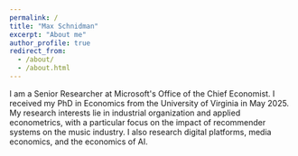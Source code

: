 ```yaml
---
permalink: /
title: "Max Schnidman"
excerpt: "About me"
author_profile: true
redirect_from: 
  - /about/
  - /about.html
---
```


I am a Senior Researcher at Microsoft's Office of the Chief Economist. I received my PhD in Economics from the University of Virginia in May 2025. My research interests lie in industrial organization and applied econometrics, with a particular focus on the impact of recommender systems on the music industry. I also research digital platforms, media economics, and the economics of AI.
